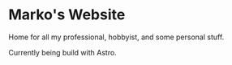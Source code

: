 Marko's Website
===

Home for all my professional, hobbyist, and some personal stuff.

Currently being build with Astro.
